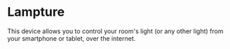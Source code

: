 # Lampture
This device allows you to control your room's light (or any other light) from your smartphone or tablet, over the internet.

